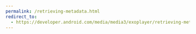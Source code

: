 ```yaml
---
permalink: /retrieving-metadata.html
redirect_to:
  - https://developer.android.com/media/media3/exoplayer/retrieving-metadata
---
```

